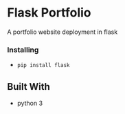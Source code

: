 # Flask Portfolio

A portfolio website deployment in flask

### Installing

* `pip install flask`

## Built With

* python 3
